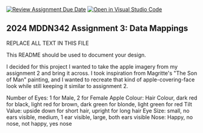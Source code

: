 [![Review Assignment Due Date](https://classroom.github.com/assets/deadline-readme-button-24ddc0f5d75046c5622901739e7c5dd533143b0c8e959d652212380cedb1ea36.svg)](https://classroom.github.com/a/HpplOQZx)
[![Open in Visual Studio Code](https://classroom.github.com/assets/open-in-vscode-718a45dd9cf7e7f842a935f5ebbe5719a5e09af4491e668f4dbf3b35d5cca122.svg)](https://classroom.github.com/online_ide?assignment_repo_id=15168973&assignment_repo_type=AssignmentRepo)
## 2024 MDDN342 Assignment 3: Data Mappings

REPLACE ALL TEXT IN THIS FILE

This README should be used to document your design.

I decided for this project I wanted to take the apple imagery from my assignment 2 and bring it across. I took inspiration from Magritte's "The Son of Man" painting, and I wanted to recreate that kind of apple-covering-face look while still keeping it similar to assignment 2. 

Number of Eyes: 1 for Male, 2 for Female
Apple Colour: Hair Colour, dark red for black, light red for brown, dark green for blonde, light green for red
Tilt Value: upside down for short hair, upright for long hair
Eye Size: small, no ears visible, medium, 1 ear visible, large, both ears visible
Nose: Happy, no nose, not happy, yes nose

